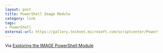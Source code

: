 ```yaml
---
layout: post
title: PowerShell Image Module
category: link
tags:
- PowerShell
external-url: https://gallery.technet.microsoft.com/scriptcenter/PowerShell-Image-module-caa4405a
---
```

Via [Exploring the IMAGE PowerShell Module](https://blogs.technet.microsoft.com/jamesone/2010/07/05/exploring-the-image-powershell-module/)
